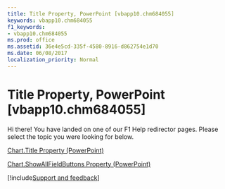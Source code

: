 ```yaml
---
title: Title Property, PowerPoint [vbapp10.chm684055]
keywords: vbapp10.chm684055
f1_keywords:
- vbapp10.chm684055
ms.prod: office
ms.assetid: 36e4e5cd-335f-4580-8916-d862754e1d70
ms.date: 06/08/2017
localization_priority: Normal
---
```



# Title Property, PowerPoint [vbapp10.chm684055]

Hi there! You have landed on one of our F1 Help redirector pages. Please select the topic you were looking for below.

[Chart.Title Property (PowerPoint)](http://msdn.microsoft.com/library/a3d28fbd-16e9-de5d-53e2-19ef574154ad%28Office.15%29.aspx)

[Chart.ShowAllFieldButtons Property (PowerPoint)](http://msdn.microsoft.com/library/50aa8c68-a91b-301f-a553-46353feb4d16%28Office.15%29.aspx)

[!include[Support and feedback](~/includes/feedback-boilerplate.md)]